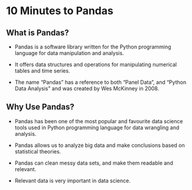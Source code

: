 # 10 Minutes to Pandas

## What is Pandas?

-  Pandas is a software library written for the Python programming language for data manipulation and analysis.

- It offers data structures and operations for manipulating numerical tables and time series.

- The name “Pandas” has a reference to both “Panel Data”, and “Python Data Analysis” and was created by Wes McKinney in 2008.

## Why Use Pandas?

- Pandas has been one of the most popular and favourite data science tools used in Python programming language for data wrangling and analysis.

- Pandas allows us to analyze big data and make conclusions based on statistical theories.

- Pandas can clean messy data sets, and make them readable and relevant.

- Relevant data is very important in data science.